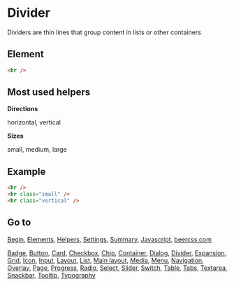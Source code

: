 # Divider

Dividers are thin lines that group content in lists or other containers

## Element

```html
<hr />
```

## Most used helpers

**Directions**

horizontal, vertical

**Sizes**

small, medium, large

## Example

```html
<hr />
<hr class="small" />
<hr class="vertical" />
```

## Go to

[Begin](INDEX.md), [Elements](ELEMENTS.md), [Helpers](HELPERS.md), [Settings](SETTINGS.md), [Summary](SUMMARY.md), [Javascript](JAVASCRIPT.md), [beercss.com](https://www.beercss.com)

[Badge](BADGE.md), [Button](BUTTON.md), [Card](CARD.md), [Checkbox](CHECKBOX.md), [Chip](CHIP.md), [Container](CONTAINER.md), [Dialog](DIALOG.md), [Divider](DIVIDER.md), [Expansion](EXPANSION.md), [Grid](GRID.md), [Icon](ICON.md), [Input](INPUT.md), [Layout](LAYOUT.md), [List](LIST.md), [Main layout](MAIN_LAYOUT.md), [Media](MEDIA.md), [Menu](MENU.md), [Navigation](NAVIGATION.md), [Overlay](OVERLAY.md), [Page](PAGE.md), [Progress](PROGRESS.md), [Radio](RADIO.md), [Select](SELECT.md), [Slider](SLIDER.md), [Switch](SWITCH.md), [Table](TABLE.md), [Tabs](TABS.md), [Textarea](TEXTAREA.md), [Snackbar](SNACKBAR.md), [Tooltip](TOOLTIP.md), [Typography](TYPOGRAPHY.md)